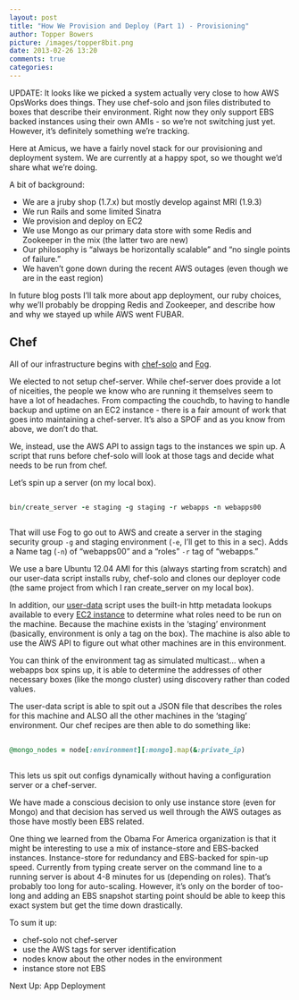 ```yaml
---
layout: post
title: "How We Provision and Deploy (Part 1) - Provisioning"
author: Topper Bowers
picture: /images/topper8bit.png
date: 2013-02-26 13:20
comments: true
categories:
---
```


UPDATE:
It looks like we picked a system actually very close to how AWS OpsWorks does things.  They use chef-solo and json files distributed to boxes that describe their environment.  Right now they only support EBS backed instances using their own AMIs - so we’re not switching just yet.  However, it’s definitely something we’re tracking.

Here at Amicus, we have a fairly novel stack for our provisioning and deployment system. We are currently at a happy spot, so we thought we’d share what we’re doing.

<!--more-->

A bit of background:

* We are a jruby shop (1.7.x) but mostly develop against MRI (1.9.3)
* We run Rails and some limited Sinatra
* We provision and deploy on EC2
* We use Mongo as our primary data store with some Redis and Zookeeper in the mix (the latter two are new)
* Our philosophy is “always be horizontally scalable” and “no single points of failure.”
* We haven’t gone down during the recent AWS outages (even though we are in the east region)

In future blog posts I’ll talk more about app deployment, our ruby choices, why we’ll probably be dropping Redis and Zookeeper, and describe how and why we stayed up while AWS went FUBAR.

<h2>Chef</h2>

All of our infrastructure begins with <a href="http://wiki.opscode.com/display/chef/Chef+Solo">chef-solo</a> and <a href="https://github.com/fog/fog">Fog</a>.

We elected to not setup chef-server.  While chef-server does provide a lot of niceities, the people we know who are running it themselves seem to have a lot of headaches.  From compacting the couchdb, to having to handle backup and uptime on an EC2 instance - there is a fair amount of work that goes into maintaining a chef-server.  It’s also a SPOF and as you know from above, we don’t do that.

We, instead, use the AWS API to assign tags to the instances we spin up.  A script that runs before chef-solo will look at those tags and decide what needs to be run from chef.

Let’s spin up a server (on my local box).

```ruby
 
bin/create_server -e staging -g staging -r webapps -n webapps00
 
```

That will use Fog to go out to AWS and create a server in the staging security group <code>-g</code> and staging environment (<code>-e</code>, I’ll get to this in a sec).  Adds a Name tag (<code>-n</code>) of “webapps00” and a “roles” <code>-r</code> tag of “webapps.”

We use a bare Ubuntu 12.04 AMI for this (always starting from scratch) and our user-data script installs ruby, chef-solo and clones our deployer code (the same project from which I ran create_server on my local box).

In addition, our <a href="http://alestic.com/2009/06/ec2-user-data-scripts">user-data</a> script uses the built-in http metadata lookups available to every <a href="http://docs.amazonwebservices.com/AWSEC2/latest/UserGuide/AESDG-chapter-instancedata.html">EC2 instance</a> to determine what roles need to be run on the machine.  Because the machine exists in the ‘staging’ environment (basically, environment is only a tag on the box).  The machine is also able to use the AWS API to figure out what other machines are in this environment.

You can think of the environment tag as simulated multicast... when a webapps box spins up, it is able to determine the addresses of other necessary boxes (like the mongo cluster) using discovery rather than coded values.

The user-data script is able to spit out a JSON file that describes the roles for this machine and ALSO all the other machines in the ‘staging’ environment.  Our chef recipes are then able to do something like:

```ruby
 
@mongo_nodes = node[:environment][:mongo].map(&:private_ip)
 
```

This lets us spit out configs dynamically without having a configuration server or a chef-server.

We have made a conscious decision to only use instance store (even for Mongo) and that decision has served us well through the AWS outages as those have mostly been EBS related.  

One thing we learned from the Obama For America organization is that it might be interesting to use a mix of instance-store and EBS-backed instances.  Instance-store for redundancy and EBS-backed for spin-up speed.  Currently from typing create server on the command line to a running server is about 4-8 minutes for us (depending on roles).  That’s probably too long for auto-scaling.  However, it’s only on the border of too-long and adding an EBS snapshot starting point should be able to keep this exact system but get the time down drastically.

To sum it up:

* chef-solo not chef-server
* use the AWS tags for server identification
* nodes know about the other nodes in the environment
* instance store not EBS

Next Up: App Deployment